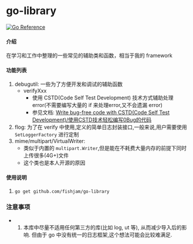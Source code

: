 # go-library

 [![Go Reference](https://pkg.go.dev/badge/github.com/fishjam/go-library.svg)](https://pkg.go.dev/github.com/fishjam/go-library)

#### 介绍
在学习和工作中整理的一些常见的辅助类和函数，相当于我的 framework

#### 功能列表

1. debugutil: 一些为了方便开发和调试的辅助函数
   - verifyXxx 
     - 使用 CSTD(Code Self Test  Development) 技术方式辅助处理 error(不需要编写大量的 if 来处理error,又不会遗漏 error)
     - 参见文档: [Write bug-free code with CSTD(Code Self Test  Development)/使用CSTD技术轻松编写0Bug的代码](doc/使用CSTD技术轻松编写0Bug的代码.doc) 
2. flog: 为了在 verify 中使用,定义的简单日志封装接口,一般来说,用户需要使用 `SetLoggerFactory` 进行定制
3. mime/multipart/VirtualWriter:
   - 类似于内置的 `multipart.Writer`,但是能在不耗费大量内存的前提下同时上传很多(4G+)文件
   - 这个类也是本人开源的原因

#### 使用说明

1. `go get github.com/fishjam/go-library`


### 注意事项
- 1. 本库中尽量不适用任何第三方的库(比如 log, ut 等), 从而减少导入后的影响.
     但由于 go 中没有统一的日志框架,这个想法可能会比较难满足.